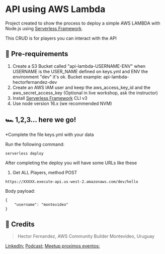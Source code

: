 # API using AWS Lambda


Project created to show the process to deploy a simple AWS LAMBDA with Node.js using [Serverless Framework](https://www.serverless.com/).

This CRUD is for players you can interact with the API

## :stop_sign: Pre-requirements
1) Create a S3 Bucket called "api-lambda-USERNAME-ENV" when USERNAME is the USER_NAME defined on keys.yml and ENV the environment "dev" it's ok. 
Bucket example: api-lambda-hectorfernandez-dev
2) Create an AWS IAM user and keep the aws_access_key_id and the aws_secret_access_key
(Optional in live workshop, ask the instructor)
3) Install [Serverless Framework](https://www.serverless.com/) CLI v3
4) Use node version 16.x  (we recommended NVM)


## :racing_car: 1,2,3... here we go!

*Complete the file keys.yml with your data

Run the following command:

```
serverless deploy 
```

After completing the deploy you will have some URLs like these

1) Get ALL Players, method POST
```
https://XXXXX.execute-api.us-west-2.amazonaws.com/dev/hello
```

Body payload: 
```
{
    "username": "montevideo"
}
```

## :wave: Credits
> Hector Fernandez, AWS Community Builder
> Montevideo, Uruguay

[LinkedIn:](https://www.linkedin.com/in/hectorfernandez02/)
[Podcast:](https://cloudparatodos.substack.com/podcast)
[Meetup proximos eventos:](https://www.meetup.com/es-ES/aws-ug-montevideo/events/)


